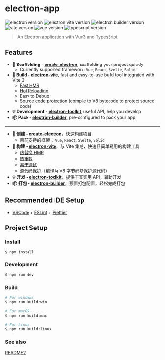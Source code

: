 # electron-app

![electron version](https://img.shields.io/github/package-json/dependency-version/alex8088/electron-vite-boilerplate/dev/electron)
![electron vite version](https://img.shields.io/github/package-json/dependency-version/alex8088/electron-vite-boilerplate/dev/electron-vite)
![electron builder version](https://img.shields.io/github/package-json/dependency-version/alex8088/electron-vite-boilerplate/dev/electron-builder)
![vite version](https://img.shields.io/github/package-json/dependency-version/alex8088/electron-vite-boilerplate/dev/vite)
![vue version](https://img.shields.io/github/package-json/dependency-version/alex8088/electron-vite-boilerplate/dev/vue)
![typescript version](https://img.shields.io/github/package-json/dependency-version/alex8088/electron-vite-boilerplate/dev/typescript)

> An Electron application with Vue3 and TypesSript

## Features

- **📁 Scaffolding - [create-electron](https://github.com/alex8088/quick-start/tree/master/packages/create-electron)**, scaffolding your project quickly
  - Currently supported framework: `Vue`, `React`, `Svelte`, `Solid`
- **🚀 Build - [electron-vite](https://github.com/alex8088/electron-vite)**, fast and easy-to-use build tool integrated with Vite 3
  - [Fast HMR](https://evite.netlify.app/guide/hmr-in-renderer.html)
  - [Hot Reloading](https://evite.netlify.app/guide/hot-reloading.html)
  - [Easy to Debug](https://evite.netlify.app/guide/debugging.html)
  - [Source code protection](https://evite.netlify.app/guide/source-code-protection.html) (compile to V8 bytecode to protect source code)
- **💡 Development - [electron-toolkit](https://github.com/alex8088/electron-toolkit)**, useful API, help you develop
- **📦 Pack - [electron-builder](https://www.electron.build)**, pre-configured to pack your app

---

- **📁 创建 - [create-electron](https://github.com/alex8088/quick-start/tree/master/packages/create-electron)**，快速构建项目
  - 目前支持的框架： `Vue`, `React`, `Svelte`, `Solid`
- **🚀 构建 - [electron-vite](https://github.com/alex8088/electron-vite)**，与 Vite 集成，快速且简单易用的构建工具
  - [热替换 HMR](https://cn-evite.netlify.app/guide/hmr-in-renderer.html)
  - [热重载](https://cn-evite.netlify.app/guide/hot-reloading.html)
  - [易于调试](https://cn-evite.netlify.app/guide/debugging.html)
  - [源代码保护](https://cn-evite.netlify.app/guide/source-code-protection.html)（编译为 V8 字节码以保护源代码）
- **💡 开发 - [electron-toolkit](https://github.com/alex8088/electron-toolkit)**，提供丰富实用 API，辅助开发
- **📦 打包 - [electron-builder](https://www.electron.build)**，预置打包配置，轻松完成打包

## Recommended IDE Setup

- [VSCode](https://code.visualstudio.com/) + [ESLint](https://marketplace.visualstudio.com/items?itemName=dbaeumer.vscode-eslint) + [Prettier](https://marketplace.visualstudio.com/items?itemName=esbenp.prettier-vscode)

## Project Setup

### Install

```bash
$ npm install
```

### Development

```bash
$ npm run dev
```

### Build

```bash
# For windows
$ npm run build:win

# For macOS
$ npm run build:mac

# For Linux
$ npm run build:linux
```

### See also

[README2](./README2.md)
